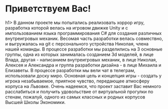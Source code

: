 <h1>Приветствуем Вас!</h1>h1> В данном проекте мы попытались реализовать хоррор игру, разработка которой велась на игровом движке Unity и с импользованием языка программирования C# для создания
различных внутреигровых механик. Весомая часть разработки велась совмествно, и выгружалась на git c персонального устройства Николая, члена нашей команды. В процессе разработки мы
разделились на 3 основные группы, одна из которых занималась созданием 3d моделей, в лице Влада, другая - написанием внутреигровых механик, в лице Николая, Алексея и Александра и 
группа разработки дизайна - в лице Михаила и Елизаветы. В процессе разработки мы вели чат в телеграм, использовали доску миро. Основная цель и концепция игры - создать у игрока
незабываемое, приятное чувство, передающее атмосферу корпуса на Львовке. Очень надеемся, что проект заставит Вас немного расслабиться и получить удовольствие от виртуальной
прогулки по стенам, пожалуй, одного из самых классных и родных корпусов Высшей Школы Экономики.


